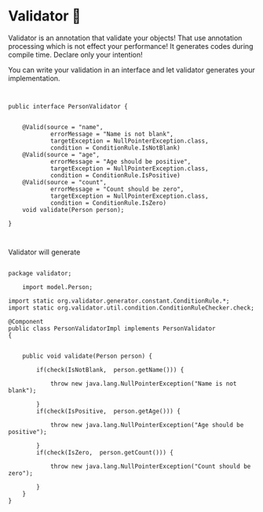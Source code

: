 # Validator :rainbow:
Validator is an annotation that validate your objects! That use annotation processing which is not effect your performance! It generates codes during compile time.
Declare only your intention!


You can write your validation in an interface and let validator generates your implementation.
```


public interface PersonValidator {


    @Valid(source = "name",
            errorMessage = "Name is not blank",
            targetException = NullPointerException.class,
            condition = ConditionRule.IsNotBlank)
    @Valid(source = "age",
            errorMessage = "Age should be positive",
            targetException = NullPointerException.class,
            condition = ConditionRule.IsPositive)
    @Valid(source = "count",
            errorMessage = "Count should be zero",
            targetException = NullPointerException.class,
            condition = ConditionRule.IsZero)
    void validate(Person person);

}

            
```


Validator will generate


```

package validator;

    import model.Person;

import static org.validator.generator.constant.ConditionRule.*;
import static org.validator.util.condition.ConditionRuleChecker.check;

@Component
public class PersonValidatorImpl implements PersonValidator
{


    public void validate(Person person) {

        if(check(IsNotBlank,  person.getName())) {

            throw new java.lang.NullPointerException("Name is not blank");

        }
        if(check(IsPositive,  person.getAge())) {

            throw new java.lang.NullPointerException("Age should be positive");

        }
        if(check(IsZero,  person.getCount())) {

            throw new java.lang.NullPointerException("Count should be zero");

        }
    }
}


```
